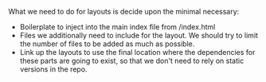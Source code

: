 What we need to do for layouts is decide upon the minimal necessary:

* Boilerplate to inject into the main index file from <layoutname>/index.html
* Files we additionally need to include for the layout. We should try to limit the number of files to be added as much as possible.
* Link up the layouts to use the final location where the dependencies for these parts are going to exist, so that we don't need to rely on static versions in the repo.

